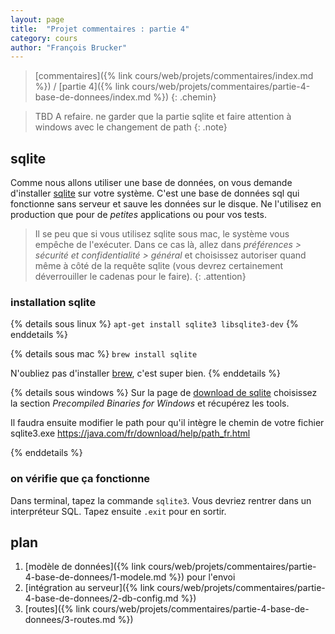 ```yaml
---
layout: page
title:  "Projet commentaires : partie 4"
category: cours
author: "François Brucker"
---
```


> [commentaires]({% link cours/web/projets/commentaires/index.md %}) / [partie 4]({% link cours/web/projets/commentaires/partie-4-base-de-donnees/index.md %})
{: .chemin}


> TBD
> A refaire.
> ne garder que la partie sqlite et faire attention à windows avec le changement de path
{: .note}

## sqlite

Comme nous allons utiliser une base de données, on vous demande d'installer [sqlite](https://www.sqlite.org/index.html) sur votre système. C'est une base de données sql qui fonctionne sans serveur et sauve les données sur le disque. Ne l'utilisez en production que pour de *petites* applications ou pour vos tests. 

> Il se peu que si vous utilisez sqlite sous mac, le système vous empêche de l'exécuter. Dans ce cas là, allez dans *préférences > sécurité et confidentialité > général* et choisissez autoriser quand même à côté de la requête sqlite (vous devrez certainement déverrouiller le cadenas pour le faire).
{: .attention}

### installation sqlite

{% details sous linux %}
`apt-get install sqlite3 libsqlite3-dev`
{% enddetails %}

{% details sous mac %}
`brew install sqlite`

N'oubliez pas d'installer [brew](https://brew.sh/index_fr), c'est super bien.
{% enddetails %}

{% details sous windows %}
Sur la page de [download de sqlite](https://www.sqlite.org/download.html) choisissez la section *Precompiled Binaries for Windows* et récupérez les tools.

Il faudra ensuite modifier le path pour qu'il intègre le chemin de votre fichier sqlite3.exe
<https://java.com/fr/download/help/path_fr.html>

{% enddetails %}

### on vérifie que ça fonctionne

Dans terminal, tapez la commande `sqlite3`. Vous devriez rentrer dans un interpréteur SQL.
Tapez ensuite `.exit` pour en sortir.

## plan

1. [modèle de données]({% link cours/web/projets/commentaires/partie-4-base-de-donnees/1-modele.md %}) pour l'envoi
2. [intégration au serveur]({% link cours/web/projets/commentaires/partie-4-base-de-donnees/2-db-config.md %})
3. [routes]({% link cours/web/projets/commentaires/partie-4-base-de-donnees/3-routes.md %})
